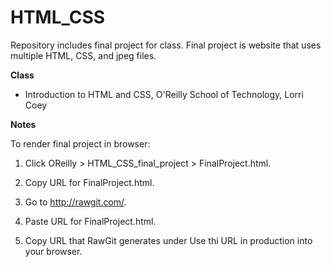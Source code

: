 # HTML_CSS
Repository includes final project for class. Final project is website that uses multiple HTML, CSS, and jpeg files.

**Class**
* Introduction to HTML and CSS, O'Reilly School of Technology, Lorri Coey

**Notes**

To render final project in browser:

1. Click OReilly > HTML_CSS_final_project > FinalProject.html.

2. Copy URL for FinalProject.html. 

3. Go to http://rawgit.com/. 

4. Paste URL for FinalProject.html.

5. Copy URL that RawGit generates under Use thi URL in production into your browser.